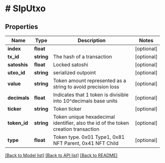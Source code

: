 # # SlpUtxo

## Properties

Name | Type | Description | Notes
------------ | ------------- | ------------- | -------------
**index** | **float** |  | [optional] 
**tx_id** | **string** | The hash of a transaction | [optional] 
**satoshis** | **float** | Locked satoshi | [optional] 
**utxo_id** | **string** | serialized outpoint | [optional] 
**value** | **string** | Token amount represented as a string to avoid precision loss | [optional] 
**decimals** | **float** | Indicates that 1 token is divisible into 10^decimals base units | [optional] 
**ticker** | **string** | Token ticker | [optional] 
**token_id** | **string** | Token unique hexadecimal identifier, also the id of the token creation transaction | [optional] 
**type** | **float** | Token type. 0x01 Type1, 0x81 NFT Parent, 0x41 NFT Child | [optional] 

[[Back to Model list]](../../README.md#documentation-for-models) [[Back to API list]](../../README.md#documentation-for-api-endpoints) [[Back to README]](../../README.md)


